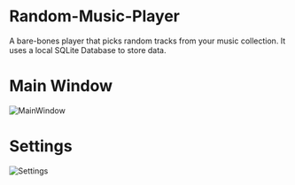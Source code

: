 # Random-Music-Player
A bare-bones player that picks random tracks from your music collection. It uses a local SQLite Database to store data.

# Main Window
![MainWindow](https://user-images.githubusercontent.com/5026562/98600622-1c990e00-229b-11eb-85af-578f2c191d4e.png)

# Settings
![Settings](https://user-images.githubusercontent.com/5026562/98600824-67b32100-229b-11eb-848d-2481cdf76382.png)
